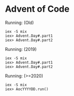 # Advent of Code
Running: (Old)
```
iex -S mix
iex> Advent.Day#.part1
iex> Advent.Day#.part2
```

Running: (2019)
```
iex -S mix
iex> Advent.Day#.part1
iex> Advent.Day#.part2
```

Running: (>=2020)
```
iex -S mix
iex> AocYYYYDD.run()
```

